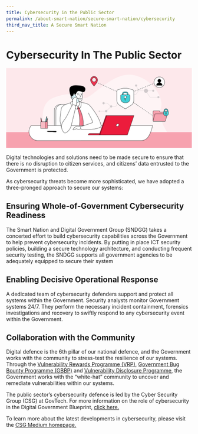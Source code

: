 ```yaml
---
title: Cybersecurity in the Public Sector
permalink: /about-smart-nation/secure-smart-nation/cybersecurity
third_nav_title: A Secure Smart Nation
---
```

# Cybersecurity In The Public Sector
![Cybersecurity](/images/abt-smart-nation/cybersecurity.png)

Digital technologies and solutions need to be made secure to ensure that there is no disruption to citizen services, and citizens’ data entrusted to the Government is protected.

As cybersecurity threats become more sophisticated, we have adopted a three-pronged approach to secure our systems:
 
## Ensuring Whole-of-Government Cybersecurity Readiness

The Smart Nation and Digital Government Group (SNDGG) takes a concerted effort to build cybersecurity capabilities across the Government to help prevent cybersecurity incidents. By putting in place ICT security policies, building a secure technology architecture, and conducting frequent security testing, the SNDGG supports all government agencies to be adequately equipped to secure their system
 
## Enabling Decisive Operational Response

A dedicated team of cybersecurity defenders support and protect all systems within the Government. Security analysts monitor Government systems 24/7. They perform the necessary incident containment, forensics investigations and recovery to swiftly respond to any cybersecurity event within the Government.

## Collaboration with the Community

Digital defence is the 6th pillar of our national defence, and the Government works with the community to stress-test the resilience of our systems. Through the <a href="https://www.tech.gov.sg/media/media-releases/2021-08-31-new-vulnerability-rewards-programme" target="_blank">Vulnerability Rewards Programme (VRP)</a>,  <a href="https://www.tech.gov.sg/media/media-releases/third-govt-bug-bounty-programme-offers-bonus-payouts-for-mobile-applications" target="_blank">Government Bug Bounty Programme (GBBP)</a> and <a href="https://www.tech.gov.sg/report_vulnerability" target="_blank">Vulnerability Disclosure Programme</a>, the Government works with the “white-hat” community to uncover and remediate vulnerabilities within our systems.

The public sector’s cybersecurity defence is led by the Cyber Security Group (CSG) at GovTech. For more information on the role of cybersecurity in the Digital Government Blueprint, <a href="https://www.tech.gov.sg/digital-government-blueprint/" target="_blank"> click here.</a> 

To learn more about the latest developments in cybersecurity, please visit the <a href="https://medium.com/csg-govtech" target="_blank">CSG Medium homepage.</a>